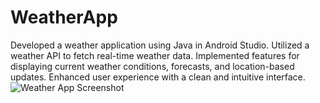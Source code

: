 # WeatherApp
 Developed a weather application using Java in Android Studio. Utilized a weather API to fetch real-time weather data. Implemented features for displaying current weather conditions, forecasts, and location-based updates. Enhanced user experience with a clean and intuitive interface.
![Weather App Screenshot]("https://raw.githubusercontent.com/suedakkus/WeatherApp/main/WeatherApp/Screenshot_of_app.jpg")
 
